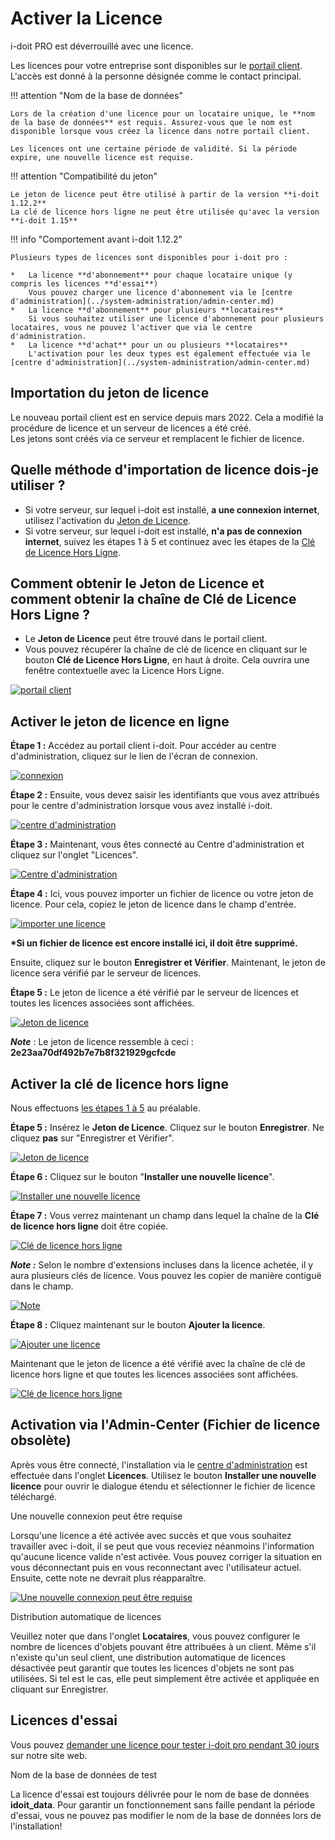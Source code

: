 # Activer la Licence

i-doit PRO est déverrouillé avec une licence.

Les licences pour votre entreprise sont disponibles sur le [portail client](../system-administration/customer-portal.md). L'accès est donné à la personne désignée comme le contact principal.

!!! attention "Nom de la base de données"

    Lors de la création d'une licence pour un locataire unique, le **nom de la base de données** est requis. Assurez-vous que le nom est disponible lorsque vous créez la licence dans notre portail client.

    Les licences ont une certaine période de validité. Si la période expire, une nouvelle licence est requise.

!!! attention "Compatibilité du jeton"

    Le jeton de licence peut être utilisé à partir de la version **i-doit 1.12.2**  
    La clé de licence hors ligne ne peut être utilisée qu'avec la version **i-doit 1.15**

!!! info "Comportement avant i-doit 1.12.2"

    Plusieurs types de licences sont disponibles pour i-doit pro :

    *   La licence **d'abonnement** pour chaque locataire unique (y compris les licences **d'essai**)  
        Vous pouvez charger une licence d'abonnement via le [centre d'administration](../system-administration/admin-center.md) 
    *   La licence **d'abonnement** pour plusieurs **locataires**  
        Si vous souhaitez utiliser une licence d'abonnement pour plusieurs locataires, vous ne pouvez l'activer que via le centre d'administration.
    *   La licence **d'achat** pour un ou plusieurs **locataires**  
        L'activation pour les deux types est également effectuée via le [centre d'administration](../system-administration/admin-center.md)

Importation du jeton de licence
--------------------

Le nouveau portail client est en service depuis mars 2022. Cela a modifié la procédure de licence et un serveur de licences a été créé.  
Les jetons sont créés via ce serveur et remplacent le fichier de licence.

Quelle méthode d'importation de licence dois-je utiliser ?
-------------------------------------------------

*   Si votre serveur, sur lequel i-doit est installé, **a une connexion internet**, utilisez l'activation du [Jeton de Licence](#activate-license).
*   Si votre serveur, sur lequel i-doit est installé, **n'a pas de connexion internet**, suivez les étapes 1 à 5 et continuez avec les étapes de la [Clé de Licence Hors Ligne](#activate-offline-license-key-offline).  

Comment obtenir le Jeton de Licence et comment obtenir la chaîne de Clé de Licence Hors Ligne ?
---------------------------------------------------------------------------

*   Le **Jeton de Licence** peut être trouvé dans le portail client.
*   Vous pouvez récupérer la chaîne de clé de licence en cliquant sur le bouton **Clé de Licence Hors Ligne**, en haut à droite. Cela ouvrira une fenêtre contextuelle avec la Licence Hors Ligne.

[![portail client](../assets/images/en/maintenance-and-operation/activate-license/1-al.png)](../assets/images/en/maintenance-and-operation/activate-license/1-al.png)

Activer le jeton de licence en ligne
-----------------------------

**Étape 1 :** Accédez au portail client i-doit. Pour accéder au centre d'administration, cliquez sur le lien de l'écran de connexion.

[![connexion](../assets/images/en/maintenance-and-operation/activate-license/2-al.png)](../assets/images/en/maintenance-and-operation/activate-license/2-al.png)

**Étape 2 :** Ensuite, vous devez saisir les identifiants que vous avez attribués pour le centre d'administration lorsque vous avez installé i-doit.

[![centre d'administration](../assets/images/en/maintenance-and-operation/activate-license/3-al.png)](../assets/images/en/maintenance-and-operation/activate-license/3-al.png)

**Étape 3 :** Maintenant, vous êtes connecté au Centre d'administration et cliquez sur l'onglet "Licences".

[![Centre d'administration](../assets/images/en/maintenance-and-operation/activate-license/4-al.png)](../assets/images/en/maintenance-and-operation/activate-license/4-al.png)

**Étape 4 :** Ici, vous pouvez importer un fichier de licence ou votre jeton de licence. Pour cela, copiez le jeton de licence dans le champ d'entrée.

[![importer une licence](../assets/images/en/maintenance-and-operation/activate-license/5-al.png)](../assets/images/en/maintenance-and-operation/activate-license/5-al.png)

**\*Si un fichier de licence est encore installé ici, il doit être supprimé.**

Ensuite, cliquez sur le bouton **Enregistrer et Vérifier**. Maintenant, le jeton de licence sera vérifié par le serveur de licences.

**Étape 5 :** Le jeton de licence a été vérifié par le serveur de licences et toutes les licences associées sont affichées.

[![Jeton de licence](../assets/images/en/maintenance-and-operation/activate-license/6-al.png)](../assets/images/en/maintenance-and-operation/activate-license/6-al.png)

**_Note_** : Le jeton de licence ressemble à ceci : **2e23aa70df492b7e7b8f321929gcfcde**

Activer la clé de licence hors ligne
------------------------------------

Nous effectuons [les étapes 1 à 5](#activate-licenses-steps-1-5) au préalable.

**Étape 5 :** Insérez le **Jeton de Licence**. Cliquez sur le bouton **Enregistrer**. Ne cliquez **pas** sur "Enregistrer et Vérifier".


[![Jeton de licence](../assets/images/en/maintenance-and-operation/activate-license/7-al.png)](../assets/images/en/maintenance-and-operation/activate-license/7-al.png)

**Étape 6 :** Cliquez sur le bouton "**Installer une nouvelle licence**".

[![Installer une nouvelle licence](../assets/images/en/maintenance-and-operation/activate-license/8-al.png)](../assets/images/en/maintenance-and-operation/activate-license/8-al.png)

**Étape 7 :** Vous verrez maintenant un champ dans lequel la chaîne de la **Clé de licence hors ligne** doit être copiée.

[![Clé de licence hors ligne](../assets/images/en/maintenance-and-operation/activate-license/9-al.png)](../assets/images/en/maintenance-and-operation/activate-license/9-al.png)

**_Note :_** Selon le nombre d'extensions incluses dans la licence achetée, il y aura plusieurs clés de licence. Vous pouvez les copier de manière contiguë dans le champ.

[![Note](../assets/images/en/maintenance-and-operation/activate-license/10-al.png)](../assets/images/en/maintenance-and-operation/activate-license/10-al.png)

**Étape 8 :** Cliquez maintenant sur le bouton **Ajouter la licence**.


[![Ajouter une licence](../assets/images/en/maintenance-and-operation/activate-license/11-al.png)](../assets/images/en/maintenance-and-operation/activate-license/11-al.png)

Maintenant que le jeton de licence a été vérifié avec la chaîne de clé de licence hors ligne et que toutes les licences associées sont affichées.

[![Clé de licence hors ligne](../assets/images/en/maintenance-and-operation/activate-license/12-al.png)](../assets/images/en/maintenance-and-operation/activate-license/12-al.png)

Activation via l'Admin-Center (Fichier de licence obsolète)
------------------------------------------------------------

Après vous être connecté, l'installation via le [centre d'administration](../system-administration/admin-center.md) est effectuée dans l'onglet **Licences**. Utilisez le bouton **Installer une nouvelle licence** pour ouvrir le dialogue étendu et sélectionner le fichier de licence téléchargé.

Une nouvelle connexion peut être requise

Lorsqu'une licence a été activée avec succès et que vous souhaitez travailler avec i-doit, il se peut que vous receviez néanmoins l'information qu'aucune licence valide n'est activée. Vous pouvez corriger la situation en vous déconnectant puis en vous reconnectant avec l'utilisateur actuel. Ensuite, cette note ne devrait plus réapparaître.

[![Une nouvelle connexion peut être requise](../assets/images/en/maintenance-and-operation/activate-license/13-al.png)](../assets/images/en/maintenance-and-operation/activate-license/13-al.png)

Distribution automatique de licences

Veuillez noter que dans l'onglet **Locataires**, vous pouvez configurer le nombre de licences d'objets pouvant être attribuées à un client. Même s'il n'existe qu'un seul client, une distribution automatique de licences désactivée peut garantir que toutes les licences d'objets ne sont pas utilisées. Si tel est le cas, elle peut simplement être activée et appliquée en cliquant sur Enregistrer.

Licences d'essai
--------------

Vous pouvez [demander une licence pour tester i-doit pro pendant 30 jours](https://www.i-doit.com/) sur notre site web.

Nom de la base de données de test

La licence d'essai est toujours délivrée pour le nom de base de données **idoit\_data**. Pour garantir un fonctionnement sans faille pendant la période d'essai, vous ne pouvez pas modifier le nom de la base de données lors de l'installation!
